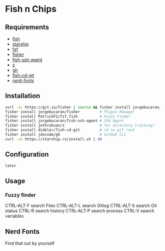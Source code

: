 # Fish n Chips

## Requirements

- [fish](https://fishshell.com/)
- [starship](https://starship.rs/)
- [fzf](https://github.com/PatrickF1/fzf.fish)
- [fisher](https://github.com/jorgebucaran/fisher)
- [fish-ssh-agent](https://github.com/danhper/fish-ssh-agent)
- [z](https://github.com/jethrokuan/z)
- [gh](https://github.com/jdx/gh)
- [fish-cd-git](https://github.com/dideler/fish-cd-git)
- [nerd-fonts](https://www.nerdfonts.com/font-downloads)

## Installation

```sh
curl -sL https://git.io/fisher | source && fisher install jorgebucaran/fisher
fisher install jorgebucaran/fisher         # Plugin Manager
fisher install PatrickF1/fzf.fish          # Fuzzy Finder
fisher install jorgebucaran/fish-ssh-agent # SSH Agent
fisher install jethrokuan/z                # for directory tracking?
fisher install dideler/fish-cd-git         # cd to git root
fisher install jdxcode/gh                  # GitHub CLI
curl -sS https://starship.rs/install.sh | sh
```

## Configuration

```sh
later
```

## Usage

### Fuzzy finder

  CTRL-ALT-F search Files
  CTRL-ALT-L search Gitlog
  CTRL-ALT-S search Git status
  CTRL-R search history
  CTRL-ALT-P search process
  CTRL-V search variables

## Nerd Fonts

Find that out by yourself
